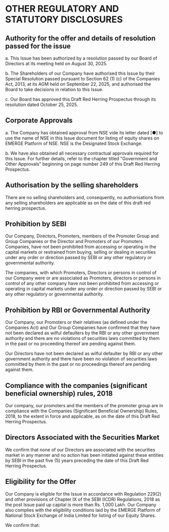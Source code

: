 # OTHER REGULATORY AND STATUTORY DISCLOSURES

## Authority for the offer and details of resolution passed for the issue

a. This Issue has been authorized by a resolution passed by our Board of Directors at its meeting held on August 30, 2025.

b. The Shareholders of our Company have authorised this Issue by their Special Resolution passed pursuant to Section 62 (1) (c) of the Companies Act, 2013, at its AGM held on September 22, 2025, and authorised the Board to take decisions in relation to this Issue.

c. Our Board has approved this Draft Red Herring Prospectus through its resolution dated October 25, 2025.

## Corporate Approvals

a. The Company has obtained approval from NSE vide its letter dated [●] to use the name of NSE in this Issue document for listing of equity shares on EMERGE Platform of NSE. NSE is the Designated Stock Exchange.

b. We have also obtained all necessary contractual approvals required for this Issue. For further details, refer to the chapter titled "Government and Other Approvals" beginning on page number 249 of this Draft Red Herring Prospectus.

## Authorisation by the selling shareholders

There are no selling shareholders and, consequently, no authorisations from any selling shareholders are applicable as on the date of this draft red herring prospectus.

## Prohibition by SEBI

Our Company, Directors, Promoters, members of the Promoter Group and Group Companies or the Director and Promoters of our Promoters Companies, have not been prohibited from accessing or operating in the capital markets or restrained from buying, selling or dealing in securities under any order or direction passed by SEBI or any other regulatory or governmental authority.

The companies, with which Promoters, Directors or persons in control of our Company were or are associated as Promoters, directors or persons in control of any other company have not been prohibited from accessing or operating in capital markets under any order or direction passed by SEBI or any other regulatory or governmental authority.

## Prohibition by RBI or Governmental Authority

Our Company, our Promoters or their relatives (as defined under the Companies Act) and Our Group Companies have confirmed that they have not been declared as wilful defaulters by the RBI or any other government authority and there are no violations of securities laws committed by them in the past or no proceeding thereof are pending against them.

Our Directors have not been declared as wilful defaulter by RBI or any other government authority and there have been no violation of securities laws committed by them in the past or no proceedings thereof are pending against them.

## Compliance with the companies (significant beneficial ownership) rules, 2018

Our company, our promoters and the members of the promoter group are in compliance with the Companies (Significant Beneficial Ownership) Rules, 2018, to the extent in force and applicable, as on the date of this Draft Red Herring Prospectus.

## Directors Associated with the Securities Market

We confirm that none of our Directors are associated with the securities market in any manner and no action has been initiated against these entities by SEBI in the past five (5) years preceding the date of this Draft Red Herring Prospectus.

## Eligibility for the Offer

Our Company is eligible for the Issue in accordance with Regulation 229(2) and other provisions of Chapter IX of the SEBI (ICDR) Regulations, 2018 as the post Issue paid up capital is more than Rs. 1,000 Lakh. Our Company also complies with the eligibility conditions laid by the EMERGE Platform of National Stock Exchange of India Limited for listing of our Equity Shares.

We confirm that: